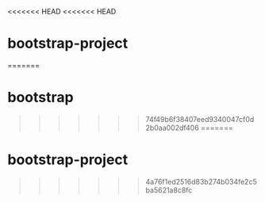 <<<<<<< HEAD
<<<<<<< HEAD
# bootstrap-project
=======
# bootstrap
>>>>>>> 74f49b6f38407eed9340047cf0d2b0aa002df406
=======
# bootstrap-project
>>>>>>> 4a76f1ed2516d83b274b034fe2c5ba5621a8c8fc
